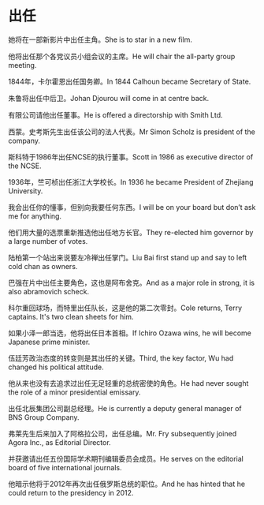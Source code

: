 # 出任

<p><span class="chinese">她将在一部新影片中出任主角。</span><span class="english">She is to star in a new film.</span></p>

<p><span class="chinese">他将出任那个各党议员小组会议的主席。</span><span class="english">He will chair the all-party group meeting.</span></p>

<p><span class="chinese">1844年，卡尔霍恩出任国务卿。</span><span class="english">In 1844 Calhoun became Secretary of State.</span></p>

<p><span class="chinese">朱鲁将出任中后卫。</span><span class="english">Johan Djourou will come in at centre back.</span></p>

<p><span class="chinese">有限公司请他出任董事。</span><span class="english">He is offered a directorship with Smith Ltd.</span></p>

<p><span class="chinese">西蒙。史考斯先生出任该公司的法人代表。</span><span class="english">Mr Simon Scholz is president of the company.</span></p>

<p><span class="chinese">斯科特于1986年出任NCSE的执行董事。</span><span class="english">Scott in 1986 as executive director of the NCSE.</span></p>

<p><span class="chinese">1936年，竺可桢出任浙江大学校长。</span><span class="english">In 1936 he became President of Zhejiang University.</span></p>

<p><span class="chinese">我会出任你的懂事，但别向我要任何东西。</span><span class="english">I will be on your board but don’t ask me for anything.</span></p>

<p><span class="chinese">他们用大量的选票重新推选他出任地方长官。</span><span class="english">They re-elected him governor by a large number of votes.</span></p>

<p><span class="chinese">陆柏第一个站出来说要左冷禅出任掌门。</span><span class="english">Liu Bai first stand up and say to left cold chan as owners.</span></p>

<p><span class="chinese">巴强在片中出任主要角色，这也是阿布舍克。</span><span class="english">And as a major role in strong, it is also abramovich scheck.</span></p>

<p><span class="chinese">科尔重回球场，而特里出任队长，这是他的第二次零封。</span><span class="english">Cole returns, Terry captains. It's two clean sheets for him.</span></p>

<p><span class="chinese">如果小泽一郎当选，他将出任日本首相。</span><span class="english">If Ichiro Ozawa wins, he will become Japanese prime minister.</span></p>

<p><span class="chinese">伍廷芳政治态度的转变则是其出任的关键。</span><span class="english">Third, the key factor, Wu had changed his political attitude.</span></p>

<p><span class="chinese">他从来也没有去追求过出任无足轻重的总统密使的角色。</span><span class="english">He had never sought the role of a minor presidential emissary.</span></p>

<p><span class="chinese">出任北辰集团公司副总经理。</span><span class="english">He is currently a deputy general manager of BNS Group Company.</span></p>

<p><span class="chinese">弗莱先生后来加入了阿格拉公司，出任总编。</span><span class="english">Mr. Fry subsequently joined Agora Inc., as Editorial Director.</span></p>

<p><span class="chinese">并获邀请出任五份国际学术期刊编辑委员会成员。</span><span class="english">He serves on the editorial board of five international journals.</span></p>

<p><span class="chinese">他暗示他将于2012年再次出任俄罗斯总统的职位。</span><span class="english">And he has hinted that he could return to the presidency in 2012.</span></p>

